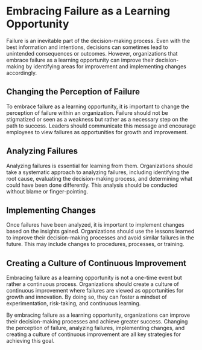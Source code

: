 Embracing Failure as a Learning Opportunity
========================================================================================================

Failure is an inevitable part of the decision-making process. Even with the best information and intentions, decisions can sometimes lead to unintended consequences or outcomes. However, organizations that embrace failure as a learning opportunity can improve their decision-making by identifying areas for improvement and implementing changes accordingly.

Changing the Perception of Failure
----------------------------------

To embrace failure as a learning opportunity, it is important to change the perception of failure within an organization. Failure should not be stigmatized or seen as a weakness but rather as a necessary step on the path to success. Leaders should communicate this message and encourage employees to view failures as opportunities for growth and improvement.

Analyzing Failures
------------------

Analyzing failures is essential for learning from them. Organizations should take a systematic approach to analyzing failures, including identifying the root cause, evaluating the decision-making process, and determining what could have been done differently. This analysis should be conducted without blame or finger-pointing.

Implementing Changes
--------------------

Once failures have been analyzed, it is important to implement changes based on the insights gained. Organizations should use the lessons learned to improve their decision-making processes and avoid similar failures in the future. This may include changes to procedures, processes, or training.

Creating a Culture of Continuous Improvement
--------------------------------------------

Embracing failure as a learning opportunity is not a one-time event but rather a continuous process. Organizations should create a culture of continuous improvement where failures are viewed as opportunities for growth and innovation. By doing so, they can foster a mindset of experimentation, risk-taking, and continuous learning.

By embracing failure as a learning opportunity, organizations can improve their decision-making processes and achieve greater success. Changing the perception of failure, analyzing failures, implementing changes, and creating a culture of continuous improvement are all key strategies for achieving this goal.

